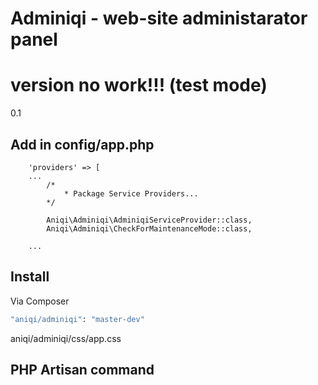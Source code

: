 # Adminiqi - web-site administarator panel
# version no work!!! (test mode)
0.1


## Add in config/app.php 
```
	'providers' => [
	...
		/*
       		* Package Service Providers...
    	*/

        Aniqi\Adminiqi\AdminiqiServiceProvider::class,
        Aniqi\Adminiqi\CheckForMaintenanceMode::class,

    ...
```

## Install

Via Composer

``` bash
"aniqi/adminiqi": "master-dev"
```
aniqi/adminiqi/css/app.css


## PHP Artisan command

```php artisan vendor:publish
```
